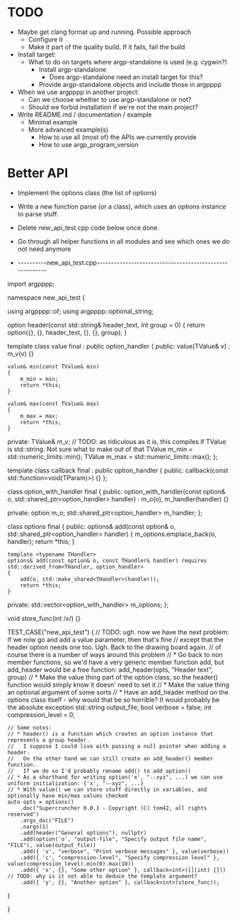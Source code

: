 <!--
SPDX-FileCopyrightText: 2025 Thomas Mathys
SPDX-License-Identifier: MIT
-->

# TODO
* Maybe get clang format up and running. Possible approach
  * Configure it
  * Make it part of the quality build. If it fails, fail the build
* Install target:
  * What to do on targets where argp-standalone is used (e.g. cygwin?)
    * Install argp-standalone
      * Does argp-standalone need an install target for this?
    * Provide argp-standalone objects and include those in argpppp
* When we use argpppp in another project:
  * Can we choose whether to use argp-standalone or not?
  * Should we forbid installation if we're not the main project?
* Write README.md / documentation / example
  * Minimal example
  * More advanced example(s)
    * How to use all (most of) the APIs we currently provide
    * How to use argp_program_version

# Better API
* Implement the options class (the list of options)
* Write a new function parse (or a class), which uses an options instance to parse stuff.
* Delete new_api_test.cpp code below once done
* Go through all helper functions in all modules and see which ones we do not need anymore

* ----------new_api_test.cpp--------------------------------------------------------

import argpppp;

namespace new_api_test
{

using argpppp::of;
using argpppp::optional_string;

option header(const std::string& header_text, int group = 0)
{
    return option({}, {}, header_text, {}, {}, group);
}

template <typename TValue>
class value final : public option_handler
{
public:
    value(TValue& v) : m_v(v) {}

    value& min(const TValue& min)
    {
        m_min = min;
        return *this;
    }

    value& max(const TValue& max)
    {
        m_max = max;
        return *this;
    }
private:
    TValue& m_v;
    // TODO: as ridiculous as it is, this compiles if TValue is std::string. Not sure what to make out of that
    TValue m_min = std::numeric_limits<TValue>::min();
    TValue m_max = std::numeric_limits<TValue>::max();
};

template <typename TParam>
class callback final : public option_handler
{
public:
    callback(const std::function<void(TParam)>) {}
};

class option_with_handler final
{
public:
    option_with_handler(const option& o, std::shared_ptr<option_handler> handler)
        : m_o(o),
        m_handler(handler)
    {}

private:
    option m_o;
    std::shared_ptr<option_handler> m_handler;
};

class options final
{
public:
    options& add(const option& o, std::shared_ptr<option_handler> handler)
    {
        m_options.emplace_back(o, handler);
        return *this;
    }

    template <typename THandler>
    options& add(const option& o, const THandler& handler) requires std::derived_from<THandler, option_handler>
    {
        add(o, std::make_shared<THandler>(handler));
        return *this;
    }

private:
    std::vector<option_with_handler> m_options;
};

void store_func(int /*x*/) {}

TEST_CASE("new_api_test")
{
    // TODO: ugh. now we have the next problem: If we now go and add a value parameter, then that's fine
    //       except that the header option needs one too. Ugh. Back to the drawing board again.
    //       of course there is a number of ways around this problem
    //       * Go back to non member functions, so we'd have a very generic member function add, but add_header would be a free function: add_header(opts, "Header text", group)
    //       * Make the value thing part of the option class, so the header() function would simply know it doesn' need to set it
    //       * Make the value thing an optional argument of some sorts
    //       * Have an add_header method on the options class itself - why would that be so horrible? It would probably be the absolute exception
    std::string output_file;
    bool verbose = false;
    int compression_level = 0;

    // Some notes:
    // * header() is a function which creates an option instance that represents a group header.
    //   I suppose I could live with passing a null pointer when adding a header.
    //   On the other hand we can still create an add_header() member function.
    //   If we do so I'd probably rename add() to add_option()
    // * As a shorthand for writing option('x', "--xyz", ...) we can use uniform initialization: {'x', "--xyz", ...}
    // * With value() we can store stuff directly in variables, and optionally have min/max values checked
    auto opts = options()
        .doc("Supercruncher 0.0.1 - Copyright (C) tom42, all rights reserved")
        .args_doc("FILE")
        .nargs(1)
        .add(header("General options"), nullptr)
        .add(option('o', "output-file", "Specify output file name", "FILE"), value(output_file))
        .add({ 'v', "verbose", "Print verbose messages" }, value(verbose))
        .add({ 'c', "compression-level", "Specify compression level" }, value(compression_level).min(0).max(10))
        .add({ 'x', {}, "Some other option" }, callback<int>([](int) {})) // TODO: why is it not able to deduce the template argument?
        .add({ 'y', {}, "Another option" }, callback<int>(store_func));
}

}
